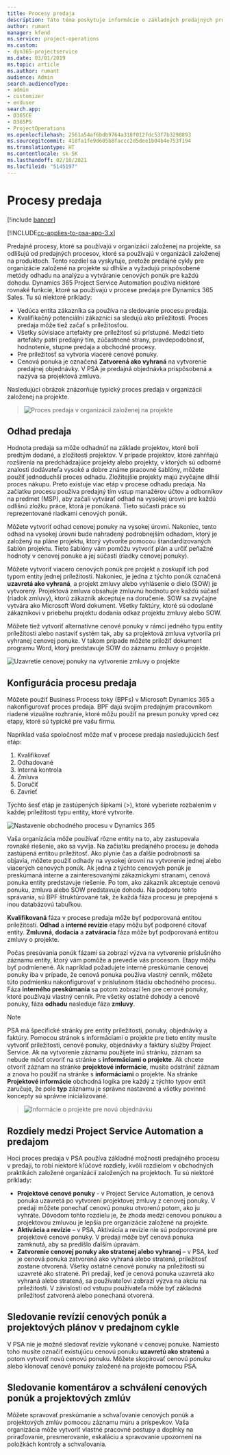 ```yaml
---
title: Procesy predaja
description: Táto téma poskytuje informácie o základných predajných procesoch.
author: rumant
manager: kfend
ms.service: project-operations
ms.custom:
- dyn365-projectservice
ms.date: 03/01/2019
ms.topic: article
ms.author: rumant
audience: Admin
search.audienceType:
- admin
- customizer
- enduser
search.app:
- D365CE
- D365PS
- ProjectOperations
ms.openlocfilehash: 2561a54af6bdb9764a318f012fdc53f7b3298893
ms.sourcegitcommit: 418fa1fe9d605b8faccc2d5dee1b04b4e753f194
ms.translationtype: HT
ms.contentlocale: sk-SK
ms.lasthandoff: 02/10/2021
ms.locfileid: "5145197"
---
```

# <a name="sales-processes"></a>Procesy predaja

[!include [banner](../includes/psa-now-project-operations.md)]

[!INCLUDE[cc-applies-to-psa-app-3.x](../includes/cc-applies-to-psa-app-3x.md)]

Predajné procesy, ktoré sa používajú v organizácii založenej na projekte, sa odlišujú od predajných procesov, ktoré sa používajú v organizácii založenej na produktoch. Tento rozdiel sa vyskytuje, pretože predajné cykly pre organizácie založené na projekte sú dlhšie a vyžadujú prispôsobené metódy odhadu na analýzu a vytváranie cenových ponúk pre každú dohodu. Dynamics 365 Project Service Automation používa niektoré rovnaké funkcie, ktoré sa používajú v procese predaja pre Dynamics 365 Sales. Tu sú niektoré príklady:

- Vedúca entita zákazníka sa používa na sledovanie procesu predaja.
- Kvalifikačný potenciálni zákazníci sa sledujú ako príležitosti. Proces predaja môže tiež začať s príležitosťou.
- Všetky súvisiace artefakty pre príležitosť sú prístupné. Medzi tieto artefakty patrí predajný tím, zúčastnené strany, pravdepodobnosť, hodnotenie, stupne predaja a obchodné procesy.
- Pre príležitosť sa vytvoria viaceré cenové ponuky.
- Cenová ponuka je označená **Zatvorená ako vyhraná** na vytvorenie predajnej objednávky. V PSA je predajná objednávka prispôsobená a nazýva sa projektová zmluva.

Nasledujúci obrázok znázorňuje typický proces predaja v organizácii založenej na projekte.

> ![Proces predaja v organizácii založenej na projekte](media/basic-guide-1.png)

## <a name="estimating-a-sale"></a>Odhad predaja
Hodnota predaja sa môže odhadnúť na základe projektov, ktoré boli predtým dodané, a zložitosti projektov. V prípade projektov, ktoré zahŕňajú rozšírenia na predchádzajúce projekty alebo projekty, v ktorých sú odborné znalosti dodávateľa vysoké a dobre známe pracovné šablóny, môžete použiť jednoduchší proces odhadu. Zložitejšie projekty majú zvyčajne dlhší proces nákupu. Preto existuje viac etáp v procese odhadu predaja. Na začiatku procesu používa predajný tím vstup manažérov účtov a odborníkov na predmet (MSP), aby začali vytvárať odhad na vysokej úrovni pre každú odlišnú zložku práce, ktorá je ponúkaná. Tieto súčasti práce sú reprezentované riadkami cenových ponúk. 

Môžete vytvoriť odhad cenovej ponuky na vysokej úrovni. Nakoniec, tento odhad na vysokej úrovni bude nahradený podrobnejším odhadom, ktorý je založený na pláne projektu, ktorý vytvoríte pomocou štandardizovaných šablón projektu. Tieto šablóny vám pomôžu vytvoriť plán a určiť peňažné hodnoty v cenovej ponuke a jej súčasti (riadky cenovej ponuky). 

Môžete vytvoriť viacero cenových ponúk pre projekt a zoskupiť ich pod typom entity jednej príležitosti. Nakoniec, je jedna z týchto ponúk označená **uzavretá ako vyhraná**, a projekt zmluvy alebo vyhlásenie o dielo (SOW) je vytvorený. Projektová zmluva obsahuje zmluvnú hodnotu pre každú súčasť (riadok zmluvy), ktorú zákazník akceptuje na doručenie. SOW sa zvyčajne vytvára ako Microsoft Word dokument. Všetky faktúry, ktoré sú odoslané zákazníkovi v priebehu projektu dodania odkaz projektu zmluvy alebo SOW.

Môžete tiež vytvoriť alternatívne cenové ponuky v rámci jedného typu entity príležitosti alebo nastaviť systém tak, aby sa projektová zmluva vytvorila pri vyhranej cenovej ponuke. V takom prípade môžete priložiť dokument programu Word, ktorý predstavuje SOW do záznamu zmluvy o projekte.

![Uzavretie cenovej ponuky na vytvorenie zmluvy o projekte](media/basic-guide-2.png)

## <a name="configuring-the-sales-process"></a>Konfigurácia procesu predaja
Môžete použiť Business Process toky (BPFs) v Microsoft Dynamics 365 a nakonfigurovať proces predaja. BPF dajú svojim predajným pracovníkom riadené vizuálne rozhranie, ktoré môžu použiť na presun ponuky vpred cez etapy, ktoré sú typické pre vašu firmu.

Napríklad vaša spoločnosť môže mať v procese predaja nasledujúcich šesť etáp:

1. Kvalifikovať
2. Odhadované
3. Interná kontrola
4. Zmluva
5. Doručiť
6. Zavrieť

Týchto šesť etáp je zastúpených šípkami (\>), ktoré vyberiete rozbalením v každej príležitosti typu entity, ktoré vytvoríte.

![Nastavenie obchodného procesu v Dynamics 365](media/basic-guide-3.png)
 
Vaša organizácia môže používať rôzne entity na to, aby zastupovala rovnaké riešenie, ako sa vyvíja. Na začiatku predajného procesu je dohoda zastúpená entitou príležitosť. Ako plynie čas a ďalšie podrobnosti sa objavia, môžete použiť odhady na vysokej úrovni na vytvorenie jednej alebo viacerých cenových ponúk. Ak jedna z týchto cenových ponúk je preskúmaná interne a zainteresovanými zákazníckymi stranami, cenová ponuka entity predstavuje riešenie. Po tom, ako zákazník akceptuje cenovú ponuku, zmluva alebo SOW predstavuje dohodu. Na podporu tohto správania, sú BPF štruktúrované tak, že každá fáza procesu je prepojená s inou databázovú tabuľkou.

**Kvalifikovaná** fáza v procese predaja môže byť podporovaná entitou príležitosti. **Odhad** a **interné revízie** etapy môžu byť podporené citovať entity. **Zmluvná**, **dodacia** a **zatváracia** fáza môže byť podporovaná entitou zmluvy o projekte.

Počas presúvania ponúk fázami sa zobrazí výzva na vytvorenie príslušného záznamu entity, ktorý vám pomôže a prevedie vás procesom. Etapy môžu byť podmienené. Ak napríklad požadujete interné preskúmanie cenovej ponuky iba v prípade, že cenová ponuka používa vlastný cenník, môžete túto podmienku nakonfigurovať v príslušnom štádiu obchodného procesu. Fáza **interného preskúmania** sa potom zobrazí len pre cenové ponuky, ktoré používajú vlastný cenník. Pre všetky ostatné dohody a cenové ponuky, fáza **odhadu** nasleduje fáza **zmluvy**.

> [!NOTE]
> PSA má špecifické stránky pre entity príležitosti, ponuky, objednávky a faktúry. Pomocou stránok s informáciami o projekte pre tieto entity musíte vytvoriť príležitosti, cenové ponuky, objednávky a faktúry služby Project Service. Ak na vytvorenie záznamu použijete inú stránku, záznam sa nebude môcť otvoriť na stránke s **informáciami o projekte**. Ak chcete otvoriť záznam na stránke **projektové informácie**, musíte odstrániť záznam a znova ho použiť na stránke s **informáciami** o projekte. Na stránke **Projektové informácie** obchodná logika pre každý z týchto typov entít zaručuje, že pole **typ** záznamu je správne nastavené a všetky povinné koncepty sú správne inicializované.

> ![Informácie o projekte pre novú objednávku](media/basic-guide-4.png)
 
## <a name="differences-between-project-service-automation-and-sales"></a>Rozdiely medzi Project Service Automation a predajom
Hoci proces predaja v PSA používa základné možnosti predajného procesu v predaji, to robí niektoré kľúčové rozdiely, kvôli rozdielom v obchodných praktikách založené organizácií založených na projektoch. Tu sú niektoré príklady:

- **Projektové cenové ponuky** - v Project Service Automation, je cenová ponuka uzavretá po vytvorení projektovej zmluvy z cenovej ponuky. V predaji môžete ponechať cenovú ponuku otvorenú potom, ako ju vyhráte. Dôvodom tohto rozdielu je, že zhoda medzi cenovou ponukou a projektovou zmluvou je lepšia pre organizácie založené na projekte. 
- **Aktivácia a revízie** – v PSA, Aktivácia a revízie nie sú podporované pre projektové cenové ponuky. V predaji môže byť cenová ponuka zamknutá, aby sa predišlo ďalším úpravám.
- **Zatvorenie cenovej ponuky ako stratenej alebo vyhranej** – v PSA, keď je cenová ponuka zatvorená ako vyhraná alebo stratená, príležitosť zostane otvorená. Všetky ostatné cenové ponuky na príležitosti sú uzavreté ako stratené. Pri predaji, keď je cenová ponuka uzavretá ako vyhraná alebo stratená, sa používateľovi zobrazí výzva na akciu na príležitosti. V závislosti od vstupu používateľa môže byť základná príležitosť zatvorená alebo ponechaná otvorená.

## <a name="tracking-revisions-to-quotes-and-project-plans-in-the-sales-cycle"></a>Sledovanie revízií cenových ponúk a projektových plánov v predajnom cykle
V PSA nie je možné sledovať revízie vykonané v cenovej ponuke. Namiesto toho musíte označiť existujúcu cenovú ponuku **uzavretú ako stratenú** a potom vytvoriť novú cenovú ponuku. Môžete skopírovať cenovú ponuku alebo klonovať cenové ponuky založené na projekte pomocou PSA.

## <a name="tracking-comments-and-approvals-of-quotes-and-project-contracts"></a>Sledovanie komentárov a schválení cenových ponúk a projektových zmlúv
Môžete spravovať preskúmanie a schvaľovanie cenových ponúk a projektových zmlúv pomocou záznamu múru a príspevkov. Vaša organizácia môže vytvoriť vlastné pracovné postupy a doplnky na priraďovanie, presmerovanie, eskaláciu a spravovanie upozornení na položkách kontroly a schvaľovania.
